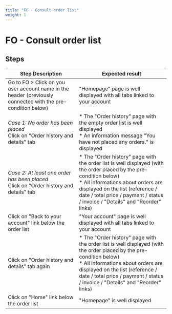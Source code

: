 ```yaml
---
title: "FO - Consult order list"
weight: 1
---
```


# FO - Consult order list
## Steps
| Step Description | Expected result |
| ----- | ----- |
| Go to FO > Click on you user account name in the header (previously connected with the pre-condition below) | "Homepage" page is well displayed with all tabs linked to your account |
| *Case 1: No order has been placed*<br>Click on "Order history and details" tab | * The "Order history" page with the empty order list is well displayed<br> * An information message "You have not placed any orders." is displayed |
| *Case 2: At least one order has been placed*<br>Click on "Order history and details" tab | * The "Order history" page with the order list is well displayed (with the order placed by the pre-condition below)<br> * All informations about orders are displayed on the list (reference / date / total price / payment / status / invoice / "Details" and "Reorder" links) |
| Click on "Back to your account" link below the order list | "Your account" page is well displayed with all tabs linked to your account |
| Click on "Order history and details" tab again | * The "Order history" page with the order list is well displayed (with the order placed by the pre-condition below)<br> * All informations about orders are displayed on the list (reference / date / total price / payment / status / invoice / "Details" and "Reorder" links) |
| Click on "Home" link below the order list | "Homepage" is well displayed |
